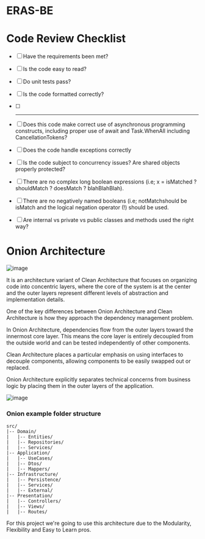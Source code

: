 # ERAS-BE

# **Code Review Checklist**
- [ ] Have the requirements been met?
- [ ] Is the code easy to read?
- [ ] Do unit tests pass?
- [ ] Is the code formatted correctly?
- [ ] ----------------------------------
- [ ] Does this code make correct use of asynchronous programming constructs, including proper use of await and Task.WhenAll including CancellationTokens?
- [ ] Does the code handle exceptions correctly
- [ ] Is the code subject to concurrency issues? Are shared objects properly protected?
- [ ] There are no complex long boolean expressions (i.e; x = isMatched ? shouldMatch ? doesMatch ? blahBlahBlah).
- [ ] There are no negatively named booleans (i.e; notMatchshould be isMatch and the logical negation operator (!) should be used.
- [ ] Are internal vs private vs public classes and methods used the right way?


# Onion Architecture

![image](https://github.com/user-attachments/assets/14e243c2-9001-4264-be08-df63e398a661)


It is an architecture variant of Clean Architecture that focuses on organizing code into concentric layers, where the core of the system is at the center and the outer layers represent different levels of abstraction and implementation details.

One of the key differences between Onion Architecture and Clean Architecture is how they approach the dependency management problem.

In Onion Architecture, dependencies flow from the outer layers toward the innermost core layer. This means the core layer is entirely decoupled from the outside world and can be tested independently of other components.

Clean Architecture places a particular emphasis on using interfaces to decouple components, allowing components to be easily swapped out or replaced.

Onion Architecture explicitly separates technical concerns from business logic by placing them in the outer layers of the application.

![image](https://github.com/user-attachments/assets/02716456-9eba-4ae0-a050-2ef3906ad95a)

### Onion example folder structure

```
src/
|-- Domain/
|   |-- Entities/
|   |-- Repositories/
|   |-- Services/
|-- Application/
|   |-- UseCases/ 
|   |-- Dtos/
|   |-- Mappers/
|-- Infrastructure/
|   |-- Persistence/
|   |-- Services/
|   |-- External/
|-- Presentation/
|   |-- Controllers/
|   |-- Views/
|   |-- Routes/
```

For this project we're going to use this architecture due to the Modularity, Flexibility and Easy to Learn pros.
